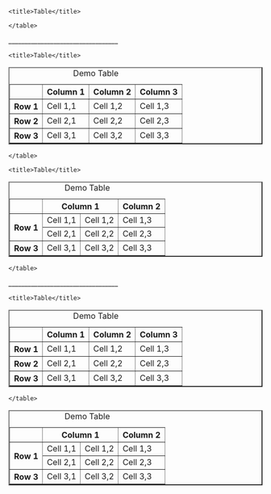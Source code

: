 <!DOCTYPE html>
<html>
<head>
	
	<title>Table</title>
</head>
<body>
	<table border="2">
    <caption>Demo Table</caption>
<tr>
    <th></th>
    <th>Column 1</th>
    <th>Column 2</th>
    <th>Column 3</th> 
</tr>
<tr>
    <th>Row 1</th>
    <td>Cell 1,1</td>
    <td>Cell 1,2</td>
    <td>Cell 1,3</td>
 </tr>
 <tr>
     <th>Row 2</th>
     <td>Cell 2,1</td>   
     <td>Cell 2,2</td>  
     <td>Cell 2,3</td>
 </tr>
 <tr>
     <th>Row 3</th>
     <td>Cell 3,1</td>      
     <td>Cell 3,2</td>  
     <td>Cell 3,3</td>
</tr>       


	</table>

</body>
</html>
<p>__________________________________</p>
<html>
<head>
	
	<title>Table</title>
</head>
<body>
	<table border="2">
    <caption>Demo Table</caption>
<tr>
    <th></th>
    <th colspan="2">Column 1</th>
    <th>Column 2</th>
    <!-- <th>Column 3</th>  -->
</tr>
<tr>
    <th rowspan="2">Row 1</th>
    <td>Cell 1,1</td>
    <td>Cell 1,2</td>
    <td>Cell 1,3</td>
 </tr>
 <tr>
     <!-- <th>Row 2</th> -->
     <td>Cell 2,1</td>   
     <td>Cell 2,2</td>  
     <td>Cell 2,3</td>
 </tr>
 <tr>
     <th>Row 3</th>
     <td>Cell 3,1</td>      
     <td>Cell 3,2</td>  
     <td>Cell 3,3</td>
</tr>       


	</table>

</body>
</html><!DOCTYPE html>
<html>
<head>
	
	<title>Table</title>
</head>
<body>
	<table border="2">
    <caption>Demo Table</caption>
<tr>
    <th></th>
    <th>Column 1</th>
    <th>Column 2</th>
    <th>Column 3</th> 
</tr>
<tr>
    <th>Row 1</th>
    <td>Cell 1,1</td>
    <td>Cell 1,2</td>
    <td>Cell 1,3</td>
 </tr>
 <tr>
     <th>Row 2</th>
     <td>Cell 2,1</td>   
     <td>Cell 2,2</td>  
     <td>Cell 2,3</td>
 </tr>
 <tr>
     <th>Row 3</th>
     <td>Cell 3,1</td>      
     <td>Cell 3,2</td>  
     <td>Cell 3,3</td>
</tr>       


	</table>

</body>
</html>
<p>__________________________________</p>
<html>
<head>
	
	<title>Table</title>
</head>
<body>
	<table border="2">
    <caption>Demo Table</caption>
<tr>
    <th></th>
    <th colspan="2">Column 1</th>
    <th>Column 2</th>
    <!-- <th>Column 3</th>  -->
</tr>
<tr>
    <th rowspan="2">Row 1</th>
    <td>Cell 1,1</td>
    <td>Cell 1,2</td>
    <td>Cell 1,3</td>
 </tr>
 <tr>
     <!-- <th>Row 2</th> -->
     <td>Cell 2,1</td>   
     <td>Cell 2,2</td>  
     <td>Cell 2,3</td>
 </tr>
 <tr>
     <th>Row 3</th>
     <td>Cell 3,1</td>      
     <td>Cell 3,2</td>  
     <td>Cell 3,3</td>
</tr>       


	</table>

</body>
</html>

